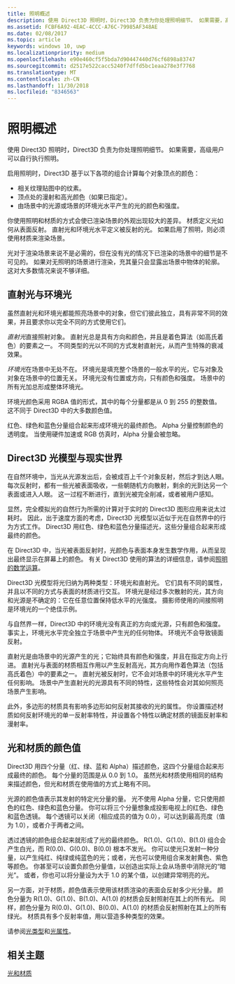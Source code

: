 ```yaml
---
title: 照明概述
description: 使用 Direct3D 照明时，Direct3D 负责为你处理照明细节。 如果需要，高级用户可以自行执行照明。
ms.assetid: FCBF6A92-4EAC-4CCC-A76C-79985AF348AE
ms.date: 02/08/2017
ms.topic: article
keywords: windows 10, uwp
ms.localizationpriority: medium
ms.openlocfilehash: e90e460cf5f5bda7d90447440d76cf6898a83747
ms.sourcegitcommit: d2517e522cacc5240f7dffd5bc1eaa278e3f7768
ms.translationtype: MT
ms.contentlocale: zh-CN
ms.lasthandoff: 11/30/2018
ms.locfileid: "8346563"
---
```

# <a name="lighting-overview"></a>照明概述

使用 Direct3D 照明时，Direct3D 负责为你处理照明细节。 如果需要，高级用户可以自行执行照明。

启用照明时，Direct3D 基于以下各项的组合计算每个对象顶点的颜色：

-   相关纹理贴图中的纹素。
-   顶点处的漫射和高光颜色（如果已指定）。
-   由场景中的光源或场景的环境光水平产生的光的颜色和强度。

你使用照明和材质的方式会使已渲染场景的外观出现较大的差异。 材质定义光如何从表面反射。 直射光和环境光水平定义被反射的光。 如果启用了照明，则必须使用材质来渲染场景。

光对于渲染场景来说不是必需的，但在没有光的情况下已渲染的场景中的细节是不可见的。 如果对无照明的场景进行渲染，充其量只会显露出场景中物体的轮廓。 这对大多数情况来说不够详细。

## <a name="span-iddirectlightvsambientlightspanspan-iddirectlightvsambientlightspandirect-light-vs-ambient-light"></a><span id="direct_light_vs._ambient_light"></span><span id="DIRECT_LIGHT_VS._AMBIENT_LIGHT"></span>直射光与环境光


虽然直射光和环境光都能照亮场景中的对象，但它们彼此独立，具有非常不同的效果，并且要求你以完全不同的方式使用它们。

*直射光*直接照射对象。 直射光总是具有方向和颜色，并且是着色算法（如高氏着色）的要素之一。 不同类型的光以不同的方式发射直射光，从而产生特殊的衰减效果。

*环境光*在场景中无处不在。 环境光是填充整个场景的一般水平的光，它与对象及对象在场景中的位置无关。 环境光没有位置或方向，只有颜色和强度。 场景中的所有光加总形成整体环境光。

环境光颜色采用 RGBA 值的形式，其中的每个分量都是从 0 到 255 的整数值。 这不同于 Direct3D 中的大多数颜色值。

红色、绿色和蓝色分量组合起来形成环境光的最终颜色。 Alpha 分量控制颜色的透明度。 当使用硬件加速或 RGB 仿真时，Alpha 分量会被忽略。

## <a name="span-iddirect3dlightmodelvsnaturespanspan-iddirect3dlightmodelvsnaturespandirect3d-light-model-vs-nature"></a><span id="direct3d_light_model_vs._nature"></span><span id="DIRECT3D_LIGHT_MODEL_VS._NATURE"></span>Direct3D 光模型与现实世界


在自然环境中，当光从光源发出后，会被成百上千个对象反射，然后才到达人眼。 每次反射时，都有一些光被表面吸收，一些朝随机方向散射，剩余的光到达另一个表面或进入人眼。 这一过程不断进行，直到光被完全削减，或者被用户感知。

显然，完全模拟光的自然行为所需的计算对于实时的 Direct3D 图形应用来说太过耗时。 因此，出于速度方面的考虑，Direct3D 光模型以近似于光在自然界中的行为方式工作。 Direct3D 用红色、绿色和蓝色分量描述光，这些分量组合起来形成最终的颜色。

在 Direct3D 中，当光被表面反射时，光颜色与表面本身发生数学作用，从而呈现出最终显示在屏幕上的颜色。 有关 Direct3D 使用的算法的详细信息，请参阅[照明的数学运算](mathematics-of-lighting.md)。

Direct3D 光模型将光归纳为两种类型：环境光和直射光。 它们具有不同的属性，并且以不同的方式与表面的材质进行交互。 环境光是经过多次散射的光，其方向和光源是不确定的：它在任意位置保持低水平的光强度。 摄影师使用的间接照明是环境光的一个绝佳示例。

与自然界一样，Direct3D 中的环境光没有真正的方向或光源，只有颜色和强度。 事实上，环境光水平完全独立于场景中产生光的任何物体。 环境光不会导致镜面反射。

直射光是由场景中的光源产生的光；它始终具有颜色和强度，并且在指定方向上行进。 直射光与表面的材质相互作用以产生反射高光，其方向用作着色算法（包括高氏着色）中的要素之一。 直射光被反射时，它不会对场景中的环境光水平产生任何影响。 场景中产生直射光的光源具有不同的特性，这些特性会对其如何照亮场景产生影响。

此外，多边形的材质具有影响多边形如何反射其接收的光的属性。 你设置描述材质如何反射环境光的单一反射率特性，并设置各个特性以确定材质的镜面反射率和漫射率。

## <a name="span-idcolorvaluesforlightsandmaterialsspanspan-idcolorvaluesforlightsandmaterialsspanspan-idcolorvaluesforlightsandmaterialsspancolor-values-for-lights-and-materials"></a><span id="Color_Values_for_Lights_and_Materials"></span><span id="color_values_for_lights_and_materials"></span><span id="COLOR_VALUES_FOR_LIGHTS_AND_MATERIALS"></span>光和材质的颜色值


Direct3D 用四个分量（红、绿、蓝和 Alpha）描述颜色，这四个分量组合起来形成最终的颜色。 每个分量的范围是从 0.0 到 1.0。 虽然光和材质使用相同的结构来描述颜色，但光和材质在使用值的方式上略有不同。

光源的颜色值表示其发射的特定光分量的量。 光不使用 Alpha 分量，它只使用颜色的红色、绿色和蓝色分量。 你可以将三个分量想象成投影电视上的红色、绿色和蓝色透镜。 每个透镜可以关闭（相应成员的值为 0.0），可以达到最高亮度（值为 1.0），或者介于两者之间。

透过透镜的颜色组合起来就形成了光的最终颜色。 R(1.0)、G(1.0)、B(1.0) 组合会产生白光，而 R(0.0)、G(0.0)、B(0.0) 根本不发光。 你可以使光只发射一种分量，以产生纯红、纯绿或纯蓝色的光；或者，光也可以使用组合来发射黄色、紫色等颜色。 你甚至可以设置负颜色分量值，以创造出实际上会从场景中消除光的“暗光”。 或者，你也可以将分量设为大于 1.0 的某个值，以创建异常明亮的光。

另一方面，对于材质，颜色值表示使用该材质渲染的表面会反射多少光分量。 颜色分量为 R(1.0)、G(1.0)、B(1.0)、A(1.0) 的材质会反射照射在其上的所有光。 同样，颜色分量为 R(0.0)、G(1.0)、B(0.0)、A(1.0) 的材质会反射照射在其上的所有绿光。 材质具有多个反射率值，用以营造多种类型的效果。

请参阅[光类型](light-types.md)和[光属性](light-properties.md)。

## <a name="span-idrelated-topicsspanrelated-topics"></a><span id="related-topics"></span>相关主题


[光和材质](lights-and-materials.md)

 

 





